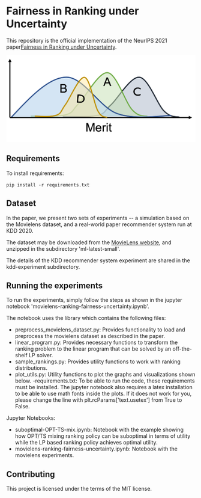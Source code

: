 # Fairness in Ranking under Uncertainty

This repository is the official implementation of the NeurIPS 2021 paper[Fairness in Ranking under Uncertainty](https://arxiv.org/abs/2107.06720). 

![uncertainty](neurips2021_thumbnail.png)

## Requirements

To install requirements:

```setup
pip install -r requirements.txt
```

## Dataset

In the paper, we present two sets of experiments -- a simulation based on the Movielens dataset, and a real-world paper recommender system run at KDD 2020.

The dataset may be downloaded from the [MovieLens website](https://files.grouplens.org/datasets/movielens/ml-latest-small.zip), and unzipped in the subdirectory 'ml-latest-small'.

The details of the KDD recommender system experiment are shared in the kdd-experiment subdirectory.

## Running the experiments

To run the experiments, simply follow the steps as shown in the jupyter notebook 'movielens-ranking-fairness-uncertainty.ipynb'.

The notebook uses the library which contains the following files:

- preprocess_movielens_dataset.py: Provides functionality to load and preprocess the movielens dataset as described in the paper.
- linear_program.py: Provides necessary functions to transform the ranking problem to the linear program that can be solved by an off-the-shelf LP solver.
- sample_rankings.py: Provides utility functions to work with ranking distributions.
- plot_utils.py: Utility functions to plot the graphs and visualizations shown below.
-requirements.txt: To be able to run the code, these requirements must be installed. The jupyter notebook also requires a latex installation to be able to use math fonts inside the plots. If it does not work for you, please change the line with plt.rcParams['text.usetex'] from True to False.

Jupyter Notebooks:

- suboptimal-OPT-TS-mix.ipynb: Notebook with the example showing how OPT/TS mixing ranking policy can be suboptimal in terms of utility while the LP based ranking policy achieves optimal utility.
- movielens-ranking-fairness-uncertainty.ipynb: Notebook with the movielens experiments.

## Contributing

This project is licensed under the terms of the MIT license.

